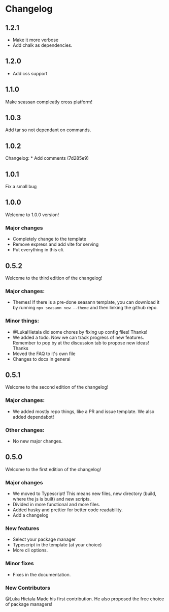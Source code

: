 # Changelog

## 1.2.1

-   Make it more verbose
-   Add chalk as dependencies.

## 1.2.0

-   Add css support

## 1.1.0

Make seassan compleatly cross platform!

## 1.0.3

Add tar so not dependant on commands.

## 1.0.2

Changelog: \* Add comments (7d285e9)

## 1.0.1

Fix a small bug

## 1.0.0

Welcome to 1.0.0 version!

### Major changes

-   Completely change to the template
-   Remove express and add vite for serving
-   Put everything in this cli.

## 0.5.2

Welcome to the third edition of the changelog!

### Major changes:

-   Themes! If there is a pre-done seasann template, you can download it by running `npx seasann new --theme` and then linking the github repo.

### Minor things:

-   @LukaHietala did some chores by fixing up config files! Thanks!
-   We added a todo. Now we can track progress of new features. Remember to pop by at the discussion tab to propose new ideas! Thanks
-   Moved the FAQ to it's own file
-   Changes to docs in general

## 0.5.1

Welcome to the second edition of the changelog!

### Major changes:

-   We added mostly repo things, like a PR and issue template. We also added dependabot!

### Other changes:

-   No new major changes.

## 0.5.0

Welcome to the first edition of the changelog!

### Major changes

-   We moved to Typescript! This means new files, new directory (build, where the js is built) and new scripts.
-   Divided in more functional and more files.
-   Added husky and prettier for better code readability.
-   Add a changelog

### New features

-   Select your package manager
-   Typescript in the template (at your choice)
-   More cli options.

### Minor fixes

-   Fixes in the documentation.

### New Contributors

@Luka Hietala Made his first contribution. He also proposed the free choice of package managers!
